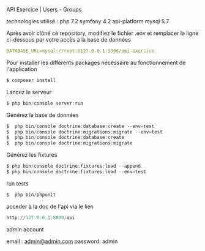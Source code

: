 API Exercice | Users - Groups

technologies utilisé : 
php 7.2
symfony 4.2
api-platform
mysql 5.7

Après avoir clôné ce repository, modifiez le fichier .env et remplacer la ligne ci-dessous par votre accès à la base de données

```yml
DATABASE_URL=mysql://root:@127.0.0.1:3306/api-exercice
```
Pour installer les différents packages nécessaire au fonctionnement de l'application

```powershell
$ composer install
```
Lancez le serveur

```powershell
$ php bin/console server:run
```
Générez la base de données 
```powershell
$  php bin/console doctrine:database:create --env=test
$  php bin/console doctrine:migrations:migrate --env=test
$  php bin/console doctrine:database:create
$  php bin/console doctrine:migrations:migrate


```
Générez les fixtures

```powershell
$ php bin/console doctrine:fixtures:load --append
$ php bin/console doctrine:fixtures:load --env=test
```
run tests 
```powershell
$  php bin/phpunit

```
acceder à la doc de l'api via le lien 
```powershell
http://127.0.0.1:8000/api

```
admin account

email : admin@admin.com
password: admin

